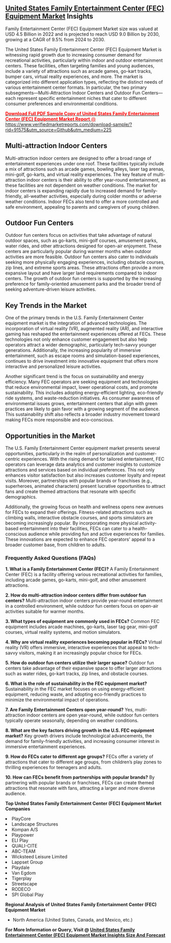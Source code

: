 <h2><a href="https://www.verifiedmarketreports.com/download-sample/?rid=91575&amp;utm_source=Github&amp;utm_medium=225" target="_blank">United States Family Entertainment Center (FEC) Equipment Market</a> Insights</h2><p>Family Entertainment Center (FEC) Equipment Market size was valued at USD 4.5 Billion in 2022 and is projected to reach USD 9.0 Billion by 2030, growing at a CAGR of 9.5% from 2024 to 2030.</p><p> <p>The United States Family Entertainment Center (FEC) Equipment Market is witnessing rapid growth due to increasing consumer demand for recreational activities, particularly within indoor and outdoor entertainment centers. These facilities, often targeting families and young audiences, include a variety of attractions such as arcade games, go-kart tracks, bumper cars, virtual reality experiences, and more. The market is categorized into different application types, reflecting the distinct needs of various entertainment center formats. In particular, the two primary subsegments—Multi-Attraction Indoor Centers and Outdoor Fun Centers—each represent specific entertainment niches that cater to different consumer preferences and environmental conditions. <a href="#download-sample"><p><span class=""><span style="color: #ff0000;"><strong>Download Full PDF Sample Copy of United States Family Entertainment Center (FEC) Equipment Market Report</strong> @ </span><a href="https://www.verifiedmarketreports.com/download-sample/?rid=91575&amp;utm_source=Github&amp;utm_medium=225" target="_blank">https://www.verifiedmarketreports.com/download-sample/?rid=91575&amp;utm_source=Github&amp;utm_medium=225</a></span></p></a></p> <h2>Multi-attraction Indoor Centers</h2> <p>Multi-attraction indoor centers are designed to offer a broad range of entertainment experiences under one roof. These facilities typically include a mix of attractions such as arcade games, bowling alleys, laser tag arenas, mini-golf, go-karts, and virtual reality experiences. The key feature of multi-attraction indoor centers is their ability to offer year-round entertainment, as these facilities are not dependent on weather conditions. The market for indoor centers is expanding rapidly due to increased demand for family-friendly, all-weather activities, especially during colder months or adverse weather conditions. Indoor FECs also tend to offer a more controlled and safe environment, appealing to parents and caregivers of young children.</p> <h2>Outdoor Fun Centers</h2> <p>Outdoor fun centers focus on activities that take advantage of natural outdoor spaces, such as go-karts, mini-golf courses, amusement parks, water rides, and other attractions designed for open-air enjoyment. These centers are particularly popular during warmer months when outdoor activities are more feasible. Outdoor fun centers also cater to individuals seeking more physically engaging experiences, including obstacle courses, zip lines, and extreme sports areas. These attractions often provide a more expansive layout and have larger land requirements compared to indoor centers. The growth of outdoor fun centers is supported by the increasing preference for family-oriented amusement parks and the broader trend of seeking adventure-driven leisure activities.</p> <h2>Key Trends in the Market</h2> <p>One of the primary trends in the U.S. Family Entertainment Center equipment market is the integration of advanced technologies. The incorporation of virtual reality (VR), augmented reality (AR), and interactive gaming has reshaped the entertainment experiences offered at FECs. These technologies not only enhance customer engagement but also help operators attract a wider demographic, particularly tech-savvy younger generations. Additionally, the increasing popularity of immersive entertainment, such as escape rooms and simulation-based experiences, continues to drive investment into innovative equipment that offers more interactive and personalized leisure activities.</p> <p>Another significant trend is the focus on sustainability and energy efficiency. Many FEC operators are seeking equipment and technologies that reduce environmental impact, lower operational costs, and promote sustainability. This includes adopting energy-efficient lighting, eco-friendly ride systems, and waste-reduction initiatives. As consumer awareness of environmental issues grows, entertainment centers that align with green practices are likely to gain favor with a growing segment of the audience. This sustainability shift also reflects a broader industry movement toward making FECs more responsible and eco-conscious.</p> <h2>Opportunities in the Market</h2> <p>The U.S. Family Entertainment Center equipment market presents several opportunities, particularly in the realm of personalization and customer-centric experiences. With the rising demand for tailored entertainment, FEC operators can leverage data analytics and customer insights to customize attractions and services based on individual preferences. This not only enhances visitor satisfaction but also increases customer loyalty and repeat visits. Moreover, partnerships with popular brands or franchises (e.g., superheroes, animated characters) present lucrative opportunities to attract fans and create themed attractions that resonate with specific demographics.</p> <p>Additionally, the growing focus on health and wellness opens new avenues for FECs to expand their offerings. Fitness-related attractions such as climbing walls, interactive obstacle courses, and sports simulators are becoming increasingly popular. By incorporating more physical activity-based entertainment into their facilities, FECs can cater to a health-conscious audience while providing fun and active experiences for families. These innovations are expected to enhance FEC operators' appeal to a broader customer base, from children to adults.</p> <h3>Frequently Asked Questions (FAQs)</h3> <p><strong>1. What is a Family Entertainment Center (FEC)?</strong> A Family Entertainment Center (FEC) is a facility offering various recreational activities for families, including arcade games, go-karts, mini-golf, and other amusement attractions.</p> <p><strong>2. How do multi-attraction indoor centers differ from outdoor fun centers?</strong> Multi-attraction indoor centers provide year-round entertainment in a controlled environment, while outdoor fun centers focus on open-air activities suitable for warmer months.</p> <p><strong>3. What types of equipment are commonly used in FECs?</strong> Common FEC equipment includes arcade machines, go-karts, laser tag gear, mini-golf courses, virtual reality systems, and motion simulators.</p> <p><strong>4. Why are virtual reality experiences becoming popular in FECs?</strong> Virtual reality (VR) offers immersive, interactive experiences that appeal to tech-savvy visitors, making it an increasingly popular choice for FECs.</p> <p><strong>5. How do outdoor fun centers utilize their larger space?</strong> Outdoor fun centers take advantage of their expansive space to offer larger attractions such as water rides, go-kart tracks, zip lines, and obstacle courses.</p> <p><strong>6. What is the role of sustainability in the FEC equipment market?</strong> Sustainability in the FEC market focuses on using energy-efficient equipment, reducing waste, and adopting eco-friendly practices to minimize the environmental impact of operations.</p> <p><strong>7. Are Family Entertainment Centers open year-round?</strong> Yes, multi-attraction indoor centers are open year-round, while outdoor fun centers typically operate seasonally, depending on weather conditions.</p> <p><strong>8. What are the key factors driving growth in the U.S. FEC equipment market?</strong> Key growth drivers include technological advancements, the demand for family-friendly activities, and increasing consumer interest in immersive entertainment experiences.</p> <p><strong>9. How do FECs cater to different age groups?</strong> FECs offer a variety of attractions that cater to different age groups, from children’s play zones to thrilling experiences for teenagers and adults.</p> <p><strong>10. How can FECs benefit from partnerships with popular brands?</strong> By partnering with popular brands or franchises, FECs can create themed attractions that resonate with fans, attracting a larger and more diverse audience.</p> </p><p><strong>Top United States Family Entertainment Center (FEC) Equipment Market Companies</strong></p><div data-test-id=""><p><li>PlayCore</li><li> Landscape Structures</li><li> Kompan A/S</li><li> Playpower</li><li> ELI Play</li><li> QUALI-CITE</li><li> ABC-TEAM</li><li> Wicksteed Leisure Limited</li><li> Lappset Group</li><li> Playdale</li><li> Van Egdom</li><li> Tigerplay</li><li> Streetscape</li><li> RODECO</li><li> SPI Global Play</li></p><div><strong>Regional Analysis of&nbsp;United States Family Entertainment Center (FEC) Equipment Market</strong></div><ul><li dir="ltr"><p dir="ltr">North America&nbsp;(United States, Canada, and Mexico, etc.)</p></li></ul><p><strong>For More Information or Query, Visit @&nbsp;</strong><strong><a href="https://www.verifiedmarketreports.com/product/global-family-entertainment-center-fec-equipment-market-growth-status-and-outlook-2019-2024/?utm_source=Github&amp;utm_medium=225" target="_blank">United States Family Entertainment Center (FEC) Equipment Market Insights Size And Forecast</a></strong></p></div>
